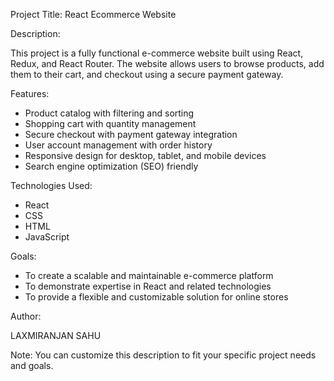 Project Title: React Ecommerce Website

Description:

This project is a fully functional e-commerce website built using React, Redux, and React Router. The website allows users to browse products, add them to their cart, and checkout using a secure payment gateway.

Features:

- Product catalog with filtering and sorting
- Shopping cart with quantity management
- Secure checkout with payment gateway integration
- User account management with order history
- Responsive design for desktop, tablet, and mobile devices
- Search engine optimization (SEO) friendly

Technologies Used:

- React
- CSS 
- HTML
- JavaScript 

Goals:

- To create a scalable and maintainable e-commerce platform
- To demonstrate expertise in React and related technologies
- To provide a flexible and customizable solution for online stores


Author:

LAXMIRANJAN SAHU

Note: You can customize this description to fit your specific project needs and goals.
